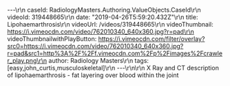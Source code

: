 ---\r\n
                caseId: RadiologyMasters.Authoring.ValueObjects.CaseId\r\n
                videoId: 319448665\r\n
                date: "2019-04-26T5:59:20.432Z"\r\n
                title: Lipohaemarthrosis\r\n
                videoUrl: /videos/319448665\r\n
                videoThumbnail: https://i.vimeocdn.com/video/762010340_640x360.jpg?r=pad\r\n
                videoThumbnailwithPlayButton: https://i.vimeocdn.com/filter/overlay?src0=https://i.vimeocdn.com/video/762010340_640x360.jpg?r=pad&src1=http%3A%2F%2Ff.vimeocdn.com%2Fp%2Fimages%2Fcrawler_play.png\r\n
                author: Radiology Masters\r\n
                tags: [easy,john_curtis,musculoskeletal]\r\n
                ---\r\n\r\n
                X Ray and CT description of lipohaemarthrosis - fat layering over blood within the joint